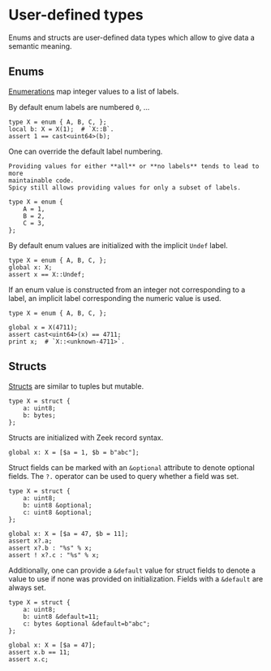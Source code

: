 # User-defined types

Enums and structs are user-defined data types which allow to give data a
semantic meaning.

## Enums

[Enumerations](https://docs.zeek.org/projects/spicy/en/latest/programming/language/types.html#enum)
map integer values to a list of labels.

By default enum labels are numbered `0`, ...

```spicy
type X = enum { A, B, C, };
local b: X = X(1);  # `X::B`.
assert 1 == cast<uint64>(b);
```

One can override the default label numbering.

```admonish note
Providing values for either **all** or **no labels** tends to lead to more
maintainable code.
Spicy still allows providing values for only a subset of labels.
```

```spicy
type X = enum {
    A = 1,
    B = 2,
    C = 3,
};
```

By default enum values are initialized with the implicit `Undef` label.

```spicy
type X = enum { A, B, C, };
global x: X;
assert x == X::Undef;
```

If an enum value is constructed from an integer not corresponding to a label,
an implicit label corresponding the numeric value is used.

```spicy
type X = enum { A, B, C, };

global x = X(4711);
assert cast<uint64>(x) == 4711;
print x;  # `X::<unknown-4711>`.
```

## Structs

[Structs](https://docs.zeek.org/projects/spicy/en/latest/programming/language/types.html#struct)
are similar to tuples but mutable.

```spicy
type X = struct {
    a: uint8;
    b: bytes;
};
```

Structs are initialized with Zeek record syntax.

```spicy
global x: X = [$a = 1, $b = b"abc"];
```

Struct fields can be marked with an `&optional` attribute to denote optional
fields. The `?.` operator can be used to query whether a field was set.

```spicy
type X = struct {
    a: uint8;
    b: uint8 &optional;
    c: uint8 &optional;
};

global x: X = [$a = 47, $b = 11];
assert x?.a;
assert x?.b : "%s" % x;
assert ! x?.c : "%s" % x;
```

Additionally, one can provide a `&default` value for struct fields to denote a
value to use if none was provided on initialization. Fields with a `&default`
are always set.

```spicy
type X = struct {
    a: uint8;
    b: uint8 &default=11;
    c: bytes &optional &default=b"abc";
};

global x: X = [$a = 47];
assert x.b == 11;
assert x.c;
```
